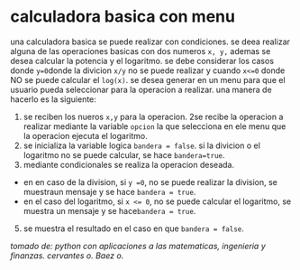# calculadora basica con menu

una calculadora basica se puede realizar con condiciones. se deea realizar alguna de las operaciones basicas con dos numeros `x, y,` ademas se desea calcular la potencia y el logaritmo. se debe considerar los casos donde `y=0`donde la divicion `x/y` no se puede realizar y cuando `x<=0` donde NO se puede calcular el `log(x)`. se desea generar en un menu para que el usuario pueda seleccionar para la operacion a realizar. una manera de hacerlo es la siguiente:

1. se reciben los nueros `x,y` para la operacion.
2se recibe la operacion a realizar mediante la variable `opcion` la que selecciona en ele menu que la operacion ejecuta el logaritmo.
3. se inicializa la variable logica `bandera = false`. si la divicion o el logaritmo no se puede calcular, se hace `bandera=true`.
4. mediante condicionales se realiza la operacion deseada.
 * en en caso de la division, si `y =0`, no se puede realizar la division, se muestraun mensaje y se hace `bandera = true`.
 * en el caso del logaritmo, si `x <= 0`, no se puede calcular el logaritmo, se muestra un mensaje y se hace`bandera = true`.
5. se muestra el resultado en el caso en que `bandera = false`.

*tomado de: python con aplicaciones a las matematicas, ingenieria y finanzas. cervantes o. Baez o.*